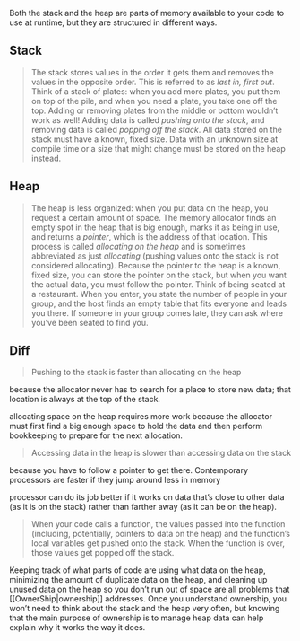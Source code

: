 Both the stack and the heap are parts of memory available to your code to use at runtime, but they are structured in different ways. 
## Stack
>The stack stores values in the order it gets them and removes the values in the opposite order. This is referred to as _last in, first out_. 
>Think of a stack of plates: when you add more plates, you put them on top of the pile, and when you need a plate, you take one off the top. Adding or removing plates from the middle or bottom wouldn’t work as well!
>Adding data is called _pushing onto the stack_, and removing data is called _popping off the stack_. All data stored on the stack must have a known, fixed size. Data with an unknown size at compile time or a size that might change must be stored on the heap instead.

## Heap
>The heap is less organized: when you put data on the heap, you request a certain amount of space. The memory allocator finds an empty spot in the heap that is big enough, marks it as being in use, and returns a _pointer_, which is the address of that location.
>This process is called _allocating on the heap_ and is sometimes abbreviated as just _allocating_ (pushing values onto the stack is not considered allocating). Because the pointer to the heap is a known, fixed size, you can store the pointer on the stack, but when you want the actual data, you must follow the pointer.
>Think of being seated at a restaurant. When you enter, you state the number of people in your group, and the host finds an empty table that fits everyone and leads you there. If someone in your group comes late, they can ask where you’ve been seated to find you.

## Diff

>Pushing to the stack is faster than allocating on the heap

because the allocator never has to search for a place to store new data; that location is always at the top of the stack.

allocating space on the heap requires more work because the allocator must first find a big enough space to hold the data and then perform bookkeeping to prepare for the next allocation.

>Accessing data in the heap is slower than accessing data on the stack

because you have to follow a pointer to get there. Contemporary processors are faster if they jump around less in memory

processor can do its job better if it works on data that’s close to other data (as it is on the stack) rather than farther away (as it can be on the heap).

>When your code calls a function, the values passed into the function (including, potentially, pointers to data on the heap) and the function’s local variables get pushed onto the stack. When the function is over, those values get popped off the stack.

Keeping track of what parts of code are using what data on the heap, minimizing the amount of duplicate data on the heap, and cleaning up unused data on the heap so you don’t run out of space are all problems that [[OwnerShip|ownership]] addresses. Once you understand ownership, you won’t need to think about the stack and the heap very often, but knowing that the main purpose of ownership is to manage heap data can help explain why it works the way it does.